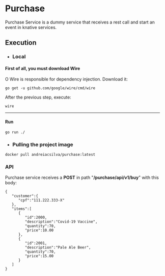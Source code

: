 # Purchase
Purchase Service is a dummy service that receives a rest call and start an event in knative services.

## Execution

- ### Local

#### First of all, you must download Wire
O Wire is responsible for dependency injection. Download it:
```
go get -u github.com/google/wire/cmd/wire
```
After the previous step, execute:
```
wire
```

---

#### Run

```
go run ./
```
- ### Pulling the project image
```
docker pull andreiacsilva/purchase:latest
```

### API
Purchase service receives a **POST** in path "**/purchase/api/v1/buy**" with this body:

```
{
   "customer":{
      "cpf":"111.222.333-X"
   },
   "items":[
      {
         "id":2000,
         "description":"Covid-19 Vaccine",
         "quantity":70,
         "price":10.00
      },
      {
         "id":2001,
         "description":"Pale Ale Beer",
         "quantity":70,
         "price":15.00
      }
   ]
}
```
